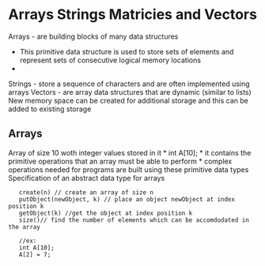 # Arrays Strings Matricies and Vectors
Arrays -  are building blocks of many data structures
  * This primitive data structure is used to store sets of elements and represent sets of consecutive logical memory locations
  *
Strings - store a sequence of characters and are often implemented using arrays
Vectors - are array data structures that are dynamic (similar to lists)
New memory space can be created for additional storage and this can be added to existing storage

## Arrays
  Array of size 10 woth integer values stored in it
    * int A[10];
    * it contains the primitive operations that an array must be able to perform
    * complex operations needed for programs are built using these primitive data types
    Specification of an abstract data type for arrays
 ```
    create(n) // create an array of size n
    putObject(newObject, k) // place an object newObject at index position k
    getObject(k) //get the object at index position k
    size()// find the number of elements which can be accomdodated in the array
    
    //ex:
    int A[10];
    A[2] = 7;
 ```
